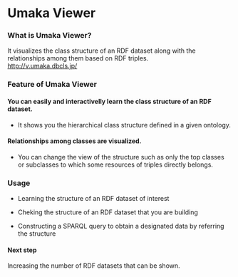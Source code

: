 # Umaka Viewer
### What is Umaka Viewer?
It visualizes the class structure of an RDF dataset along with the relationships among them based on RDF triples.  
http://v.umaka.dbcls.jp/

### Feature of Umaka Viewer

#### You can easily and interactivelly learn the class structure of an RDF dataset.

* It shows you the hierarchical class structure defined in a given ontology.

#### Relationships among classes are visualized.

* You can change the view of the structure such as only the top classes or subclasses to which some resources of triples directly belongs.

### Usage

* Learning the structure of an RDF dataset of interest

* Cheking the structure of an RDF dataset that you are building

* Constructing a SPARQL query to obtain a designated data by referring the structure

#### Next step

Increasing the number of RDF datasets that can be shown.
